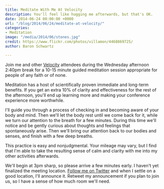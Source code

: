 ```yaml
---
title: Meditate With Me At Velocity
description: You'll feel like hugging me afterwards, but that's OK.
date: 2014-06-24 00:00:00 +0000
url: "/blog/2014/06/24/meditate-at-velocity/"
categories:
- Meditation
image: "/media/2014/06/stones.jpg"
credit: https://www.flickr.com/photos/villamon/4468869725/
author: Baron Schwartz

---
```

Join me and other [Velocity](http://velocityconf.com/) attendees during the Wednesday afternoon 2:40pm break for a 10-15 minute guided meditation session appropriate for people of any faith or of none.

Meditation has a host of scientifically proven immediate and long-term benefits. If you get an extra 10% of clarity and effectiveness for the rest of the afternoon, you'll end up learning more and making your conference experience more worthwhile.

<!--more-->

I'll guide you through a process of checking in and becoming aware of your body and mind. Then we'll let the body rest until we come back for it, while we turn our attention to the breath for a few minutes. During this time we'll notice and be gently curious about thoughts and feelings that spontaneously arise. Then we'll bring our attention back to our bodies and senses, and finish with a few deep breaths.

This practice is easy and nonjudgmental. Your mileage may vary, but I find that I'm able to take the resulting sense of calm and clarity with me into my other activities afterwards.

We'll begin at 3pm sharp, so please arrive a few minutes early. I haven't yet finalized the meeting location. [Follow me on Twitter](https://twitter.com/xaprb) and when I settle on a good location, I'll announce it. Retweet my announcement if you plan to join us, so I have a sense of how much room we'll need.
